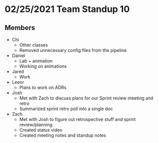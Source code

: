 # 02/25/2021 Team Standup 10

## Members
* Chi
    * Other classes
    * Removed unnecessary config files from the pipeline
* Daniel
    * Lab + animation
    * Working on animations
* Jared
    * Work
* Leeor
    * Plans to work on ADRs
* Josh
    * Met with Zach to discuss plans for our Sprint review meeting and retro
    * Summarized sprint retro poll into a single doc
* Zach
    * Met with Josh to figure out retrospective stuff and sprint review/planning
    * Created status video
    * Created meeting notes and standup notes
